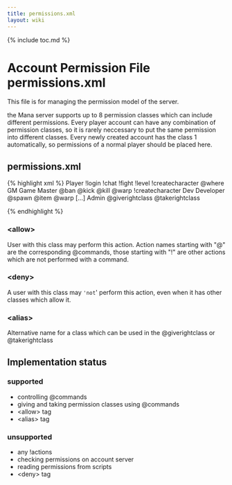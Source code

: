 ```yaml
---
title: permissions.xml
layout: wiki
---
```

{% include toc.md %}
#  Account Permission File permissions.xml

This file is for managing the permission model of the server.

the Mana server supports up to 8 permission classes which can include different permissions. Every player account can have any combination of permission classes, so it is rarely neccessary to put the same permission into different classes. Every newly created account has the class 1 automatically, so permissions of a normal player should be placed here.

##  permissions.xml
{% highlight xml %}
<permissions>
 <class level="1">
  <alias>Player</alias>
  <allow>!login</allow>
  <allow>!chat</allow>
  <allow>!fight</allow>
  <allow>!level</allow>
  <allow>!createcharacter</allow>
  <allow>@where</allow>
 </class>
 <class level="2">
  <alias>GM</alias>
  <alias>Game Master</alias>
  <allow>@ban</allow>
  <allow>@kick</allow>
  <allow>@kill</allow>
  <allow>@warp</allow>
  <deny>!createcharacter</deny>
 </class>
 <class level="3">
  <alias>Dev</alias>
  <alias>Developer</alias>
  <allow>@spawn</allow>
  <allow>@item</allow>
  <allow>@warp</allow>
 </class>
[...]
 <class level="8">
  <alias>Admin</alias>
  <allow>@giverightclass</allow>
  <allow>@takerightclass</allow>
 </class>
</permissions>

{% endhighlight %}

###  &lt;allow&gt;
User with this class may perform this action. Action names starting with "@" are the corresponding @commands, those starting with "!" are other actions which are not performed with a command.

###  &lt;deny&gt;
A user with this class may `'not`' perform this action, even when it has other classes which allow it.

###  &lt;alias&gt;
Alternative name for a class which can be used in the @giverightclass or @takerightclass

##  Implementation status
###  supported
 * controlling @commands
 * giving and taking permission classes using @commands
 * &lt;allow&gt; tag
 * &lt;alias&gt; tag
###  unsupported
 * any !actions
 * checking permissions on account server
 * reading permissions from scripts
 * &lt;deny&gt; tag
